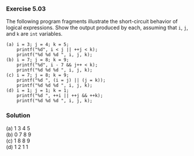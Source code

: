 ### Exercise 5.03
The following program fragments illustrate the short-circuit behavior of logical expressions. Show the output produced by each,  assuming that `i`, `j`, and `k` are `int` variables.
```
(a) i = 3; j = 4; k = 5;
    printf("%d", i < j || ++j < k);
    printf("%d %d %d ", i, j, k);
(b) i = 7; j = 8; k = 9;
    printf("%d", i - 7 && j++ < k);
    printf("%d %d %d ", i, j, k);
(c) i = 7; j = 8; k = 9;
    printf("%d ", (i = j) || (j = k));
    printf("%d %d %d ", i, j, k);
(d) i = 1; j = 1; k = 1;
    printf("%d ", ++i || ++j && ++k);
    printf("%d %d %d ", i, j, k);
```
### Solution
(a) 1 3 4 5   
(b) 0 7 8 9  
(c) 1 8 8 9  
(d) 1 2 1 1  
